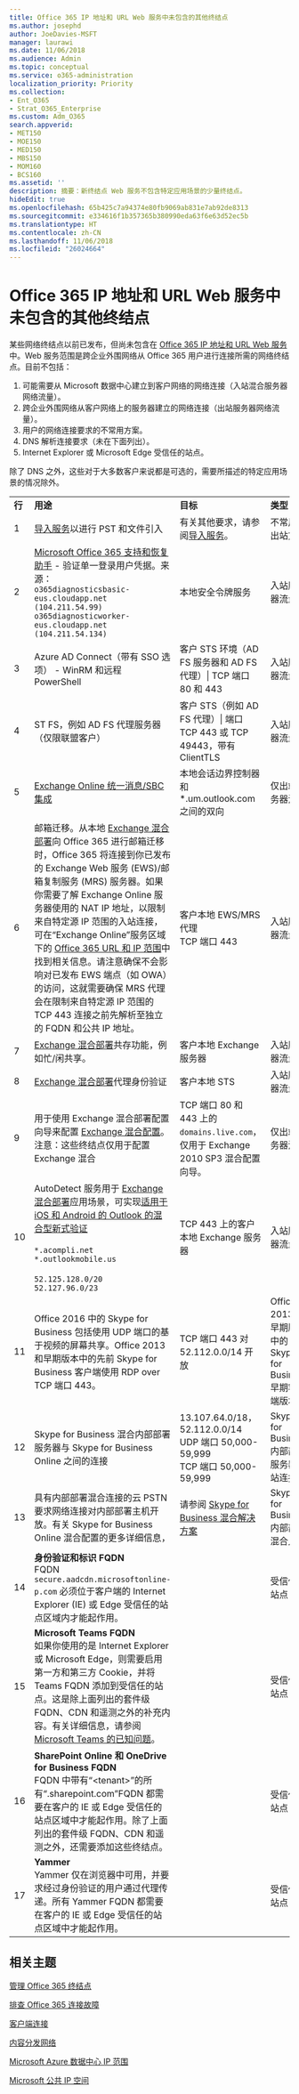 ```yaml
---
title: Office 365 IP 地址和 URL Web 服务中未包含的其他终结点
ms.author: josephd
author: JoeDavies-MSFT
manager: laurawi
ms.date: 11/06/2018
ms.audience: Admin
ms.topic: conceptual
ms.service: o365-administration
localization_priority: Priority
ms.collection:
- Ent_O365
- Strat_O365_Enterprise
ms.custom: Adm_O365
search.appverid:
- MET150
- MOE150
- MED150
- MBS150
- MOM160
- BCS160
ms.assetid: ''
description: 摘要：新终结点 Web 服务不包含特定应用场景的少量终结点。
hideEdit: true
ms.openlocfilehash: 65b425c7a94374e80fb9069ab831e7ab92de8313
ms.sourcegitcommit: e334616f1b357365b380990eda63f6e63d52ec5b
ms.translationtype: HT
ms.contentlocale: zh-CN
ms.lasthandoff: 11/06/2018
ms.locfileid: "26024664"
---
```

# <a name="additional-endpoints-not-included-in-the-office-365-ip-address-and-url-web-service"></a>Office 365 IP 地址和 URL Web 服务中未包含的其他终结点

某些网络终结点以前已发布，但尚未包含在 [Office 365 IP 地址和 URL Web 服务](office-365-ip-web-service.md)中。Web 服务范围是跨企业外围网络从 Office 365 用户进行连接所需的网络终结点。目前不包括：

1. 可能需要从 Microsoft 数据中心建立到客户网络的网络连接（入站混合服务器网络流量）。
2. 跨企业外围网络从客户网络上的服务器建立的网络连接（出站服务器网络流量）。
3. 用户的网络连接要求的不常用方案。
4. DNS 解析连接要求（未在下面列出）。
5. Internet Explorer 或 Microsoft Edge 受信任的站点。

除了 DNS 之外，这些对于大多数客户来说都是可选的，需要所描述的特定应用场景的情况除外。

|||||
|:-----|:-----|:-----|:-----|
| **行** | **用途** | **目标** | **类型** |
| 1  | [导入服务](https://support.office.com/article/use-network-upload-to-import-your-organization-pst-files-to-office-365-103f940c-0468-4e1a-b527-cc8ad13a5ea6)以进行 PST 和文件引入 | 有关其他要求，请参阅[导入服务](https://support.office.com/article/use-network-upload-to-import-your-organization-pst-files-to-office-365-103f940c-0468-4e1a-b527-cc8ad13a5ea6)。 | 不常用的出站方案 |
| 2  | [Microsoft Office 365 支持和恢复助手](https://diagnostics.office.com/#/) - 验证单一登录用户凭据。来源：<br> ```o365diagnosticsbasic-eus.cloudapp.net (104.211.54.99)``` <br> ```o365diagnosticworker-eus.cloudapp.net (104.211.54.134)```  | 本地安全令牌服务 | 入站服务器流量 |
| 3  | Azure AD Connect（带有 SSO 选项） - WinRM 和远程 PowerShell | 客户 STS 环境（AD FS 服务器和 AD FS 代理）\| TCP 端口 80 和 443 | 入站服务器流量 |
| 4  | ST FS，例如 AD FS 代理服务器（仅限联盟客户） | 客户 STS（例如 AD FS 代理）\| 端口 TCP 443 或 TCP 49443，带有 ClientTLS | 入站服务器流量 |
| 5  | [Exchange Online 统一消息/SBC 集成](https://technet.microsoft.com/library/jj673565.aspx) | 本地会话边界控制器和 *.um.outlook.com 之间的双向 | 仅出站服务器流量 |
| 6  | 邮箱迁移。从本地 [Exchange 混合部署](https://docs.microsoft.com/exchange/exchange-deployment-assistant)向 Office 365 进行邮箱迁移时，Office 365 将连接到你已发布的 Exchange Web 服务 (EWS)/邮箱复制服务 (MRS) 服务器。如果你需要了解 Exchange Online 服务器使用的 NAT IP 地址，以限制来自特定源 IP 范围的入站连接，可在“Exchange Online”服务区域下的 [Office 365 URL 和 IP 范围](urls-and-ip-address-ranges.md)中找到相关信息。请注意确保不会影响对已发布 EWS 端点（如 OWA）的访问，这就需要确保 MRS 代理会在限制来自特定源 IP 范围的 TCP 443 连接之前先解析至独立的 FQDN 和公共 IP 地址。 | 客户本地 EWS/MRS 代理<br> TCP 端口 443 | 入站服务器流量 |
| 7  | [Exchange 混合部署](https://docs.microsoft.com/exchange/exchange-deployment-assistant)共存功能，例如忙/闲共享。 | 客户本地 Exchange 服务器 | 入站服务器流量 |
| 8  | [Exchange 混合部署](https://docs.microsoft.com/exchange/exchange-deployment-assistant)代理身份验证 | 客户本地 STS | 入站服务器流量 |
| 9  | 用于使用 Exchange 混合部署配置向导来配置 [Exchange 混合配置](https://docs.microsoft.com/exchange/exchange-deployment-assistant)。 <br> 注意：这些终结点仅用于配置 Exchange 混合  | TCP 端口 80 和 443 上的 ```domains.live.com```，仅用于 Exchange 2010 SP3 混合配置向导。 | 仅出站服务器流量 |
| 10  | AutoDetect 服务用于 [Exchange 混合部署](https://docs.microsoft.com/exchange/exchange-deployment-assistant)应用场景，可实现[适用于 iOS 和 Android 的 Outlook 的混合型新式验证](https://docs.microsoft.com/Exchange/clients/outlook-for-ios-and-android/use-hybrid-modern-auth) <BR> <BR> ```*.acompli.net``` <BR> ```*.outlookmobile.us``` <BR> <BR> ```52.125.128.0/20``` <BR> ```52.127.96.0/23``` <BR> | TCP 443 上的客户本地 Exchange 服务器 | 入站服务器流量 |
| 11  | Office 2016 中的 Skype for Business 包括使用 UDP 端口的基于视频的屏幕共享。Office 2013 和早期版本中的先前 Skype for Business 客户端使用 RDP over TCP 端口 443。 | TCP 端口 443 对 52.112.0.0/14 开放 | Office 2013 和早期版本中的 Skype for Business 早期客户端版本 |
| 12  | Skype for Business 混合内部部署服务器与 Skype for Business Online 之间的连接 | 13.107.64.0/18，52.112.0.0/14 UDP 端口 50,000-59,999 <BR>  TCP 端口 50,000-59,999 | Skype for Business 内部部署服务器出站连接 |
| 13  | 具有内部部署混合连接的云 PSTN 要求网络连接对内部部署主机开放。有关 Skype for Business Online 混合配置的更多详细信息，  | 请参阅 [Skype for Business 混合解决方案](https://docs.microsoft.com/skypeforbusiness/skype-for-business-hybrid-solutions/skype-for-business-hybrid-solutions) | Skype for Business 内部部署混合入站 |
| 14  | **身份验证和标识 FQDN** <br> FQDN ```secure.aadcdn.microsoftonline-p.com``` 必须位于客户端的 Internet Explorer (IE) 或 Edge 受信任的站点区域内才能起作用。 |  | 受信任的站点 |
| 15  |  **Microsoft Teams FQDN** <br> 如果你使用的是 Internet Explorer 或 Microsoft Edge，则需要启用第一方和第三方 Cookie，并将 Teams FQDN 添加到受信任的站点。这是除上面列出的套件级 FQDN、CDN 和遥测之外的补充内容。有关详细信息，请参阅 [ Microsoft Teams 的已知问题](https://docs.microsoft.com/microsoftteams/known-issues)。 |  | 受信任的站点 |
| 16  |  **SharePoint Online 和 OneDrive for Business FQDN** <br> FQDN 中带有“\<tenant>”的所有“.sharepoint.com”FQDN 都需要在客户的 IE 或 Edge 受信任的站点区域中才能起作用。除了上面列出的套件级 FQDN、CDN 和遥测之外，还需要添加这些终结点。 |  | 受信任的站点 |
| 17  | **Yammer**  <br> Yammer 仅在浏览器中可用，并要求经过身份验证的用户通过代理传递。所有 Yammer FQDN 都需要在客户的 IE 或 Edge 受信任的站点区域中才能起作用。 |  | 受信任的站点 |

## <a name="related-topics"></a>相关主题

[管理 Office 365 终结点](managing-office-365-endpoints.md)
  
[排查 Office 365 连接故障](https://support.office.com/article/d4088321-1c89-4b96-9c99-54c75cae2e6d.aspx)
  
[客户端连接](https://support.office.com/article/client-connectivity-4232abcf-4ae5-43aa-bfa1-9a078a99c78b)
  
[内容分发网络](https://support.office.com/article/content-delivery-networks-0140f704-6614-49bb-aa6c-89b75dcd7f1f)
  
[Microsoft Azure 数据中心 IP 范围](https://www.microsoft.com/download/details.aspx?id=41653)
  
[Microsoft 公共 IP 空间](https://www.microsoft.com/download/details.aspx?id=53602)

